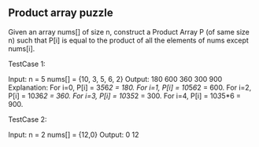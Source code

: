 Product array puzzle
---------------------
Given an array nums[] of size n, construct a Product Array P (of same size n) such that P[i] is equal to the product of all the elements of nums except nums[i].

TestCase 1:

Input:
n = 5
nums[] = {10, 3, 5, 6, 2}
Output:
180 600 360 300 900
Explanation: 
For i=0, P[i] = 3*5*6*2 = 180.
For i=1, P[i] = 10*5*6*2 = 600.
For i=2, P[i] = 10*3*6*2 = 360.
For i=3, P[i] = 10*3*5*2 = 300.
For i=4, P[i] = 10*3*5*6 = 900.

TestCase 2:

Input:
n = 2
nums[] = {12,0}
Output:
0 12